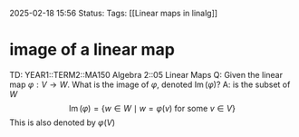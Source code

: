2025-02-18 15:56
Status: 
Tags: [[Linear maps in linalg]]
# image of a linear map

TD: YEAR1::TERM2::MA150 Algebra 2::05 Linear Maps 
Q: Given the linear map $\varphi: V \rightarrow W$. What is the image of $\varphi$, denoted $\operatorname{Im}(\varphi)$?
A: is the subset of $W$ $$ \operatorname{Im}(\varphi) = \{w \in W \mid w = \varphi(v) \text{ for some } v \in V\} $$This is also denoted by $\varphi(V)$
<!--ID: 1739894297318-->

